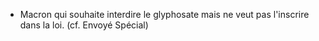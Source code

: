 - Macron qui souhaite interdire le glyphosate mais ne veut pas l'inscrire dans la loi. (cf. Envoyé Spécial)